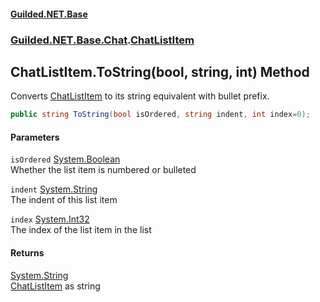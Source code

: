 
#### [Guilded.NET.Base](Guilded_NET_Base 'Guilded_NET_Base')
### [Guilded.NET.Base.Chat](Guilded_NET_Base#Guilded_NET_Base_Chat 'Guilded.NET.Base.Chat').[ChatListItem](ChatListItem 'Guilded.NET.Base.Chat.ChatListItem')
## ChatListItem.ToString(bool, string, int) Method
Converts [ChatListItem](ChatListItem 'Guilded.NET.Base.Chat.ChatListItem') to its string equivalent with bullet prefix.  
```csharp
public string ToString(bool isOrdered, string indent, int index=0);
```

#### Parameters
<a name='Guilded_NET_Base_Chat_ChatListItem_ToString(bool_string_int)_isOrdered'></a>
`isOrdered` [System.Boolean](https://docs.microsoft.com/en-us/dotnet/api/System.Boolean 'System.Boolean')  
Whether the list item is numbered or bulleted
  
<a name='Guilded_NET_Base_Chat_ChatListItem_ToString(bool_string_int)_indent'></a>
`indent` [System.String](https://docs.microsoft.com/en-us/dotnet/api/System.String 'System.String')  
The indent of this list item
  
<a name='Guilded_NET_Base_Chat_ChatListItem_ToString(bool_string_int)_index'></a>
`index` [System.Int32](https://docs.microsoft.com/en-us/dotnet/api/System.Int32 'System.Int32')  
The index of the list item in the list
  

#### Returns
[System.String](https://docs.microsoft.com/en-us/dotnet/api/System.String 'System.String')  
[ChatListItem](ChatListItem 'Guilded.NET.Base.Chat.ChatListItem') as string
